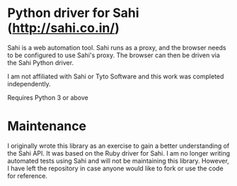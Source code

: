 # Python driver for Sahi (http://sahi.co.in/)

Sahi is a web automation tool. Sahi runs as a proxy, and the browser needs to
be configured to use Sahi's proxy. The browser can then be driven via the Sahi
Python driver.

I am not affiliated with Sahi or Tyto Software and this work was completed
independently.

Requires Python 3 or above

# Maintenance

I originally wrote this library as an exercise to gain a better understanding of
the Sahi API. It was based on the Ruby driver for Sahi. I am no longer writing
automated tests using Sahi and will not be maintaining this library. However, I
have left the repository in case anyone would like to fork or use the code for
reference.
